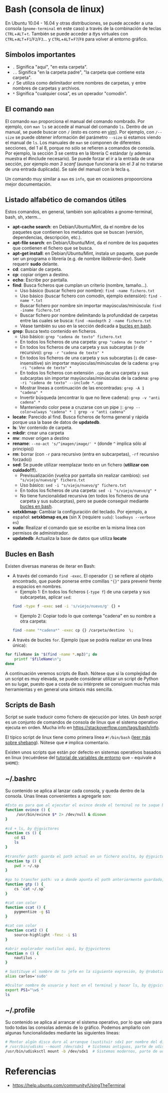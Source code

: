 # Bash (consola de linux)

En Ubuntu 10.04 - 16.04 y otras distribuciones, se puede acceder a una consola (`gnome-terminal` en este caso) a través de la combinación de teclas `CTRL`+`ALT`+`t`. También se puede acceder a *tty*s virtuales con `CTRL`+`ALT`+`F1`/`F2`/`F3`... y `CTRL`+`ALT`+`F7`/`F8` para volver al entorno gráfico.

## Símbolos importantes

- `.` Significa "aquí", "en esta carpeta". 
- `..` Significa "en la carpeta padre", "la carpeta que contiene esta carpeta".
- `/` Se utiliza como delimitador entre nombres de carpetas, y entre nombres de carpetas y archivos.
- `*` Significa "cualquier cosa", es un operador "comodín". 

## El comando `man`

El comando `man` proporciona el manual del comando nombrado. Por ejemplo, con `man ls` se accede al manual del comando `ls`.
Dentro de un manual, se puede buscar con `/` (esto es como en [vim](../../writing/vim.md)).
Por ejemplo, con `/--size` se puede obtener información del parámetro `--size` si estamos viendo el manual de `ls`.
Los manuales de `man` se componen de diferentes secciones, del 1 al 8, porque no sólo se refieren a comandos de consola.
Por ejemplo, la sección 3 se centra en la librería C estándar (y además muestra el \#include necesario).
Se puede forzar el ir a la entrada de una sección, por ejemplo *man 3 scanf* (aunque funcionaría sin el *3* al no tratarse de una entrada duplicada).
Se sale del manual con la tecla `q`.

Un comando muy similar a `man` es `info`, que en ocasiones propoorciona mejor documentación.

## Listado alfabético de comandos útiles

Estos comandos, en general, también son aplicables a gnome-terminal, bash, sh, xterm...

  - **apt-cache search**: en Debian/Ubuntu/Mint, da el nombre de los
    paquetes que contienen los metadatos que se buscan (versión,
    dependencias, descripción, etc.).
  - **apt-file search**: en Debian/Ubuntu/Mint, da el nombre de los
    paquetes que contienen el fichero que se busca.
  - **apt-get install**: en Debian/Ubuntu/Mint, instala un paquete, que
    puede ser un programa o librería (e.g. de nombre lib*librería*-dev).
    Suele requerir **sudo** delante.
  - **cd**: cambiar de carpeta.
  - **cp**: copiar origen a destino.
  - **echo**: Escribe por pantalla.
  - **find**: Busca ficheros que cumplan un criterio (nombre,
    tamaño...).
      - Uso básico (buscar fichero por nombre): `find -name fichero.txt`
      - Uso básico (buscar fichero con comodín, ejemplo extensión): `find -name *.txt`
      - Buscar fichero por nombre sin importar mayúsculas/minúscula:
        `find -iname fichero.txt`
      - Buscar fichero por nombre delimitando la profundidad de carpetas entre las cuales se busca:
        `find -maxdepth 2 -name fichero.txt`
      - Véase también su uso en la sección dedicada a [bucles en bash](#bucles-en-bash).
  - **grep**: Busca texto contenido en ficheros.
      - Uso básico: `grep "cadena de texto" fichero.txt`
      - En todos los ficheros de una carpeta: `grep "cadena de texto" *`
      - En todos los ficheros de una carpeta y sus subcarptas (`r` de recursivo): `grep -r "cadena de texto" *`
      - En todos los ficheros de una carpeta y sus subcarptas (`i` de case-insensitive) sin importar mayúsculas/minúsculas de la cadena: `grep -ri "cadena de texto" *`
      - En todos los ficheros con extensión `.cpp` de una carpeta y sus subcarptas sin importar mayúsculas/minúsculas de la cadena: `grep -ri "cadena de texto" --include *.cpp`
      - Mostrar líneas a continuación de las encontradas: `grep -A 1 "cadena" *`
      - Invertir búsqueda (encontrar lo que no lleve cadena): `grep -v "anti cadena" *`
      - Manteniendo color pese a cruzarse con un pipe `|`: `grep --color=always "cadena" * | grep -v "anti cadena"`
  - **locate**: Parecido al find. Busca ficheros de forma general y rápida porque usa la base de datos de **updatedb**.
  - **ls**: Ver contenido de carpeta.
  - **mkdir**: crear una carpeta
  - **mv**: mover origen a destino
  - **rename**: `--no-act 's/^imagen/image/' *` (donde `^` implica sólo al principio))
  - **rm**: borrar (con `-r` para recursivo (entra en subcarpetas), `-rf` recursivo forzado))
  - **sed**: Se puede utilizar reemplazar texto en un fichero
    (**utilizar con cuidado\!\!\!**).
      - Previsualización (vuelca por pantalla sin realizar cambios):
        `sed "s/viejo/nuevo/g" fichero.txt`
      - Uso básico: `sed -i "s/viejo/nuevo/g" fichero.txt`
      - En todos los ficheros de una carpeta: `sed -i "s/viejo/nuevo/g" *`
      - No tiene funcionalidad recursiva (en todos los ficheros de una carpeta y sus subcarptas), pero se puede conseguir mediante [bucles en bash](#bucles-en-bash).
  - **setxkbmap**: Cambiar la configuración del teclado. Por ejemplo, a
    español: **setxkbmap es,es** (sin X (requiere `sudo`): `loadkeys --verbose es`)
  - **sudo**: Realizar el comando que se escribe en la misma línea con
    permisos de administrador.
  - **updatedb**: Actualiza la base de datos que utiliza **locate**

## Bucles en Bash
Existen diversas maneras de iterar en Bash:
  - A través del comando `find -exec`. El operador `{}` se refiere al objeto encontrado, que puede ponerse entre comillas `"{}"` para prevenir frente a espacios en nombres.
    - Ejemplo 1: En todos los ficheros (`-type f`) de una carpeta y sus subcarpetas, aplicar `sed`:
    ```bash
    find -type f -exec sed -i 's/viejo/nuevo/g' {} +
    ```
    - Ejemplo 2: Copiar todo lo que contenga "cadena" en su nombre a otra carpeta:
    ```bash
    find -name "*cadena*" -exec cp {} /carpeta/destino  \;
    ```
  - A través de bucles `for`. Ejemplo (que se podría realizar en una línea única):
```bash
for fileName in "$(find -name *.mp3)"; do
    printf "$fileName\n";
done
```

A continuación veremos scripts de Bash. Nótese que si la complejidad de un script
es muy elevada, se puede considerar utilizar un script de Python en su lugar,
puesto que a costa de su intérprete se consiguen muchas más herramientas y en 
general una sintaxis más sencilla.

## Scripts de Bash
Script se suele traducir como fichero de ejecución por lotes. Un *bash
script* es un conjunto de comandos de consola de linux que
el sistema operativo ejecuta en orden. Mucha info en <https://stackoverflow.com/tags/bash/info>.

El típico script de linux tiene como primera línea `#!/bin/bash` ([leer
más sobre shebang](http://en.wikipedia.org/wiki/Shebang_%28Unix%29)). Nótese que `#` implica comentario.

Existen unos scripts que están por defecto en sistemas operativos
basados en linux (recuérdese del [tutorial de variables de entorno](../environment-variables.md) que `~` equivale a `$HOME`):

## ~/.bashrc

Su contenido se aplica al lanzar cada consola, y queda dentro de la
consola. Unas líneas convenientes a agregarle son:

``` bash
#Esto es para que al ejecutar el evince desde el terminal no te saque basura, que el programa esté en segundo plano y que si cierras el terminal no se cierre el programa.
function evince () {
     /usr/bin/evince $* 2> /dev/null & disown
}
 
#cd + ls, by @jgvictores
function cs () {
    cd $1
    ls
}
 
#transfer path: guarda el path actual en un fichero oculto, by @jgvictores
function tp () {
    pwd > ~/.sp
}
 
#go to transfer path: va a donde apunta el path anteriormente guardado, by @jgvictores
function gtp () {
    cs `cat ~/.sp`
}

#cat con color
function ccat () {
    pygmentize -g $1
}

#cat con color
function ccat2 () {
    source-highlight -fesc -i $1
}

#abrir explorador nautilus aquí, by @jgvictores
function n () {
    nautilus .
}

# Sustituye el nombre de tu jefe en la siguiente expresión, by @roboticslab-uc3m
alias carlos='sudo'

#Ocultar nombre de usuario y host en el terminal y hacer ls, by @jgvictores
export PS1="\w$ "
ls
```

## ~/.profile

Su contenido se aplica al arrancar el sistema operativo, por lo que
vale para todo todas las consolas además de lo gráfico.
Podemos ampliarlo con algunas funcionalidades mediante las siguientes líneas:

```bash
# Montar algún disco duro al arranque (sustituir sdx1 por nombre del dispositivo más el número de partición)
# /usr/bin/udisks --mount /dev/sdx1  # Sistemas antiguos, parte de udisks1
/usr/bin/udisksctl mount -b /dev/sdx1  # Sistemas modernos, parte de udisks2
```

# Referencias
- https://help.ubuntu.com/community/UsingTheTerminal
